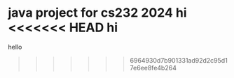 java project for cs232 2024
hi
<<<<<<< HEAD
hi
=======
hello
>>>>>>> 6964930d7b901331ad92d2c95d17e6ee8fe4b264
